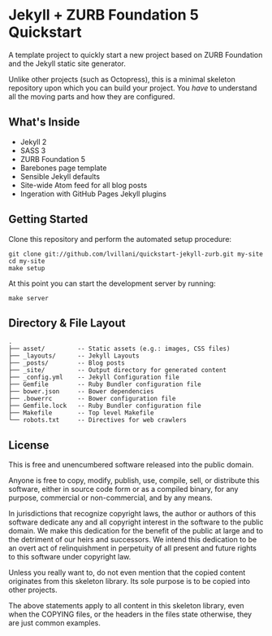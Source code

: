 # Jekyll + ZURB Foundation 5 Quickstart

A template project to quickly start a new project based on ZURB Foundation and the Jekyll static
site generator.

Unlike other projects (such as Octopress), this is a minimal skeleton repository upon which you
can build your project. You _have_ to understand all the moving parts and how they are configured.


## What's Inside

- Jekyll 2
- SASS 3
- ZURB Foundation 5
- Barebones page template
- Sensible Jekyll defaults
- Site-wide Atom feed for all blog posts
- Ingeration with GitHub Pages Jekyll plugins


## Getting Started

Clone this repository and perform the automated setup procedure:

    git clone git://github.com/lvillani/quickstart-jekyll-zurb.git my-site
    cd my-site
    make setup

At this point you can start the development server by running:

    make server


## Directory & File Layout

    .
    ├── asset/         -- Static assets (e.g.: images, CSS files)
    ├── _layouts/      -- Jekyll Layouts
    ├── _posts/        -- Blog posts
    ├── _site/         -- Output directory for generated content
    ├── _config.yml    -- Jekyll Configuration file
	├── Gemfile        -- Ruby Bundler configuration file
	├── bower.json     -- Bower dependencies
    ├── .bowerrc       -- Bower configuration file
    ├── Gemfile.lock   -- Ruby Bundler configuration file
    ├── Makefile       -- Top level Makefile
    └── robots.txt     -- Directives for web crawlers


## License

This is free and unencumbered software released into the public domain.

Anyone is free to copy, modify, publish, use, compile, sell, or distribute this software, either
in source code form or as a compiled binary, for any purpose, commercial or non-commercial, and by
any means.

In jurisdictions that recognize copyright laws, the author or authors of this software dedicate
any and all copyright interest in the software to the public domain. We make this dedication for
the benefit of the public at large and to the detriment of our heirs and successors. We intend
this dedication to be an overt act of relinquishment in perpetuity of all present and future
rights to this software under copyright law.

Unless you really want to, do not even mention that the copied content originates from this
skeleton library. Its sole purpose is to be copied into other projects.

The above statements apply to all content in this skeleton library, even when the COPYING files,
or the headers in the files state otherwise, they are just common examples.
